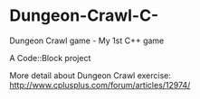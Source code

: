 # Dungeon-Crawl-C-
Dungeon Crawl game - My 1st C++ game

A Code::Block project

More detail about Dungeon Crawl exercise:
http://www.cplusplus.com/forum/articles/12974/
